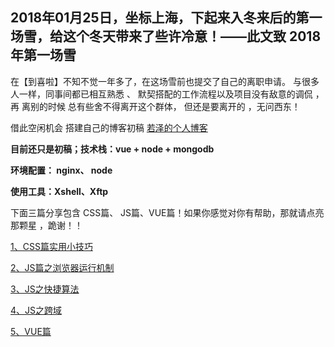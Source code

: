 ##  2018年01月25日，坐标上海，下起来入冬来后的第一场雪，给这个冬天带来了些许冷意！——此文致 2018年第一场雪


在【到喜啦】不知不觉一年多了，在这场雪前也提交了自己的离职申请。 与很多人一样，同事间都已相互熟悉 、 默契搭配的工作流程以及项目没有敌意的调侃 ，再 离别的时候 总有些舍不得离开这个群体， 但还是要离开的 ，无问西东！


借此空闲机会 搭建自己的博客初稿 [若泽的个人博客](若泽的个人博客 "http://47.97.165.187/wwlin/dist/index.html#/") 

**目前还只是初稿；技术栈：vue + node + mongodb**

**环境配置： nginx、 node**

**使用工具：Xshell、Xftp**


下面三篇分享包含 CSS篇、 JS篇、VUE篇！如果你感觉对你有帮助，那就请点亮那颗星 ，跪谢！！

[1、CSS篇实用小技巧](CSS篇实用小技巧 "https://github.com/lost-xming/20180125/tree/master/CSS篇实用小技巧")

[2、JS篇之浏览器运行机制](JS篇之浏览器运行机制 "https://github.com/lost-xming/20180125/tree/master/JS篇")

[3、JS之快捷算法](JS之快捷算法 "https://github.com/lost-xming/20180125/tree/master/JS篇/JS之快捷算法")

[4、JS之跨域](JS之跨域 "https://github.com/lost-xming/20180125/tree/master/JS篇/JS之跨域")

[5、VUE篇](5、VUE篇 "https://github.com/lost-xming/20180125/tree/master/vue篇")